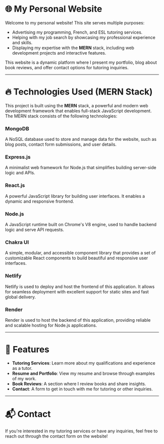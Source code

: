 # 🌐 My Personal Website

Welcome to my personal website! This site serves multiple purposes:

- Advertising my programming, French, and ESL tutoring services.
- Helping with my job search by showcasing my professional experience and skills.
- Displaying my expertise with the **MERN** stack, including web development projects and interactive features.

This website is a dynamic platform where I present my portfolio, blog about book reviews, and offer contact options for tutoring inquiries.

---

# 🔥 Technologies Used (MERN Stack)

This project is built using the **MERN** stack, a powerful and modern web development framework that enables full-stack JavaScript development. The MERN stack consists of the following technologies:
### MongoDB

A NoSQL database used to store and manage data for the website, such as blog posts, contact form submissions, and user details.

### Express.js

A minimalist web framework for Node.js that simplifies building server-side logic and APIs.

### React.js

A powerful JavaScript library for building user interfaces. It enables a dynamic and responsive frontend.

### Node.js

A JavaScript runtime built on Chrome's V8 engine, used to handle backend logic and serve API requests.

### Chakra UI

A simple, modular, and accessible component library that provides a set of customizable React components to build beautiful and responsive user interfaces.

### Netlify

Netlify is used to deploy and host the frontend of this application. It allows for seamless deployment with excellent support for static sites and fast global delivery.

### Render

Render is used to host the backend of this application, providing reliable and scalable hosting for Node.js applications.

---

# 🎯 Features

- **Tutoring Services**: Learn more about my qualifications and experience as a tutor.
- **Resume and Portfolio**: View my resume and browse through examples of my work.
- **Book Reviews**: A section where I review books and share insights.
- **Contact**: A form to get in touch with me for tutoring or other inquiries.

---

# 📬 Contact

If you're interested in my tutoring services or have any inquiries, feel free to reach out through the contact form on the website!